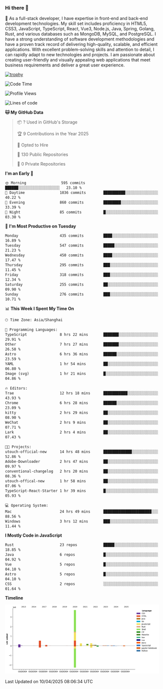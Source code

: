 ### Hi there 👋

🌱 As a full-stack developer, I have expertise in front-end and back-end development technologies. My skill set includes proficiency in HTML5, CSS3, JavaScript, TypeScript, React, Vue3, Node.js, Java, Spring, Golang, Rust, and various databases such as MongoDB, MySQL, and PostgreSQL. I have a strong understanding of software development methodologies and have a proven track record of delivering high-quality, scalable, and efficient applications. With excellent problem-solving skills and attention to detail, I can rapidly adapt to new technologies and projects. I am passionate about creating user-friendly and visually appealing web applications that meet business requirements and deliver a great user experience.

[![trophy](https://github-profile-trophy.vercel.app/?username=elton&rank=SECRET,SSS,SS,S,AAA,AA,A&theme=onedark&no-frame=true&margin-w=10)](https://github.com/ryo-ma/github-profile-trophy)

<!--START_SECTION:waka-->
![Code Time](http://img.shields.io/badge/Code%20Time-1%2C499%20hrs%2052%20mins-blue)

![Profile Views](http://img.shields.io/badge/Profile%20Views-0-blue)

![Lines of code](https://img.shields.io/badge/From%20Hello%20World%20I%27ve%20Written-5.6%20million%20lines%20of%20code-blue)

**🐱 My GitHub Data** 

> 📦 ? Used in GitHub's Storage 
 > 
> 🏆 9 Contributions in the Year 2025
 > 
> 💼 Opted to Hire
 > 
> 📜 130 Public Repositories 
 > 
> 🔑 0 Private Repositories 
 > 
**I'm an Early 🐤** 

```text
🌞 Morning                595 commits         ██████░░░░░░░░░░░░░░░░░░░   23.10 % 
🌆 Daytime                1036 commits        ██████████░░░░░░░░░░░░░░░   40.22 % 
🌃 Evening                860 commits         ████████░░░░░░░░░░░░░░░░░   33.39 % 
🌙 Night                  85 commits          █░░░░░░░░░░░░░░░░░░░░░░░░   03.30 % 
```
📅 **I'm Most Productive on Tuesday** 

```text
Monday                   435 commits         ████░░░░░░░░░░░░░░░░░░░░░   16.89 % 
Tuesday                  547 commits         █████░░░░░░░░░░░░░░░░░░░░   21.23 % 
Wednesday                450 commits         ████░░░░░░░░░░░░░░░░░░░░░   17.47 % 
Thursday                 295 commits         ███░░░░░░░░░░░░░░░░░░░░░░   11.45 % 
Friday                   318 commits         ███░░░░░░░░░░░░░░░░░░░░░░   12.34 % 
Saturday                 255 commits         ██░░░░░░░░░░░░░░░░░░░░░░░   09.90 % 
Sunday                   276 commits         ███░░░░░░░░░░░░░░░░░░░░░░   10.71 % 
```


📊 **This Week I Spent My Time On** 

```text
🕑︎ Time Zone: Asia/Shanghai

💬 Programming Languages: 
TypeScript               8 hrs 22 mins       ███████░░░░░░░░░░░░░░░░░░   29.91 % 
Other                    7 hrs 27 mins       ███████░░░░░░░░░░░░░░░░░░   26.58 % 
Astro                    6 hrs 36 mins       ██████░░░░░░░░░░░░░░░░░░░   23.59 % 
YAML                     1 hr 54 mins        ██░░░░░░░░░░░░░░░░░░░░░░░   06.80 % 
Image (svg)              1 hr 21 mins        █░░░░░░░░░░░░░░░░░░░░░░░░   04.86 % 

🔥 Editors: 
Trae                     12 hrs 18 mins      ███████████░░░░░░░░░░░░░░   43.93 % 
Chrome                   6 hrs 28 mins       ██████░░░░░░░░░░░░░░░░░░░   23.09 % 
kitty                    2 hrs 29 mins       ██░░░░░░░░░░░░░░░░░░░░░░░   08.90 % 
WeChat                   2 hrs 9 mins        ██░░░░░░░░░░░░░░░░░░░░░░░   07.71 % 
Lark                     2 hrs 4 mins        ██░░░░░░░░░░░░░░░░░░░░░░░   07.43 % 

🐱‍💻 Projects: 
utouch-official-new      14 hrs 48 mins      █████████████░░░░░░░░░░░░   52.86 % 
Adobe-Downloader         2 hrs 47 mins       ██░░░░░░░░░░░░░░░░░░░░░░░   09.97 % 
conventional-changelog   2 hrs 20 mins       ██░░░░░░░░░░░░░░░░░░░░░░░   08.36 % 
utouch-offical-new       1 hr 58 mins        ██░░░░░░░░░░░░░░░░░░░░░░░   07.06 % 
TypeScript-React-Starter 1 hr 39 mins        █░░░░░░░░░░░░░░░░░░░░░░░░   05.93 % 

💻 Operating System: 
Mac                      24 hrs 49 mins      ██████████████████████░░░   88.56 % 
Windows                  3 hrs 12 mins       ███░░░░░░░░░░░░░░░░░░░░░░   11.44 % 
```

**I Mostly Code in JavaScript** 

```text
Rust                     23 repos            █████░░░░░░░░░░░░░░░░░░░░   18.85 % 
Java                     6 repos             █░░░░░░░░░░░░░░░░░░░░░░░░   04.92 % 
Vue                      5 repos             █░░░░░░░░░░░░░░░░░░░░░░░░   04.10 % 
Astro                    5 repos             █░░░░░░░░░░░░░░░░░░░░░░░░   04.10 % 
CSS                      2 repos             ░░░░░░░░░░░░░░░░░░░░░░░░░   01.64 % 
```



**Timeline**

![Lines of Code chart](https://raw.githubusercontent.com/elton/elton/main/assets/bar_graph.png)


 Last Updated on 10/04/2025 08:06:34 UTC
<!--END_SECTION:waka-->

<!--
**elton/elton** is a ✨ _special_ ✨ repository because its `README.md` (this file) appears on your GitHub profile.

Here are some ideas to get you started:

- 🔭 I’m currently working on ...
- 🌱 I’m currently learning ...
- 👯 I’m looking to collaborate on ...
- 🤔 I’m looking for help with ...
- 💬 Ask me about ...
- 📫 How to reach me: ...
- 😄 Pronouns: ...
- ⚡ Fun fact: ...
-->
